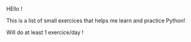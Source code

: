 HEllo !

This is a list of small exercices that helps me learn and practice Python!

Will do at least 1 exercice/day !
